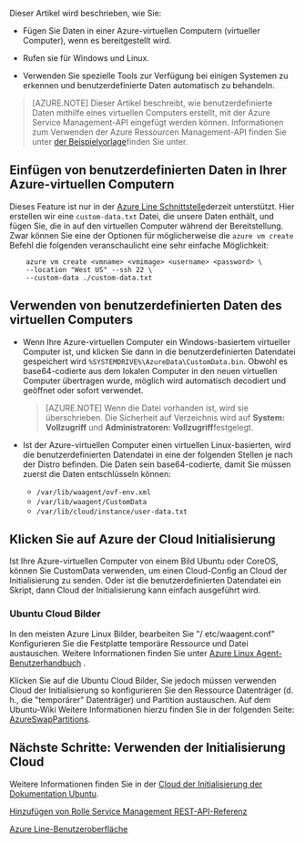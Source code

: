 


Dieser Artikel wird beschrieben, wie Sie:

- Fügen Sie Daten in einer Azure-virtuellen Computern (virtueller Computer), wenn es bereitgestellt wird.

- Rufen sie für Windows und Linux.

- Verwenden Sie spezielle Tools zur Verfügung bei einigen Systemen zu erkennen und benutzerdefinierte Daten automatisch zu behandeln.

> [AZURE.NOTE] Dieser Artikel beschreibt, wie benutzerdefinierte Daten mithilfe eines virtuellen Computers erstellt, mit der Azure Service Management-API eingefügt werden können. Informationen zum Verwenden der Azure Ressourcen Management-API finden Sie unter [der Beispielvorlage](https://github.com/Azure/azure-quickstart-templates/tree/master/101-vm-customdata)finden Sie unter.

## <a name="injecting-custom-data-into-your-azure-virtual-machine"></a>Einfügen von benutzerdefinierten Daten in Ihrer Azure-virtuellen Computern

Dieses Feature ist nur in der [Azure Line Schnittstelle](https://github.com/Azure/azure-xplat-cli)derzeit unterstützt. Hier erstellen wir eine `custom-data.txt` Datei, die unsere Daten enthält, und fügen Sie, die in auf den virtuellen Computer während der Bereitstellung. Zwar können Sie eine der Optionen für möglicherweise die `azure vm create` Befehl die folgenden veranschaulicht eine sehr einfache Möglichkeit:

```
    azure vm create <vmname> <vmimage> <username> <password> \  
    --location "West US" --ssh 22 \  
    --custom-data ./custom-data.txt  
```


## <a name="using-custom-data-in-the-virtual-machine"></a>Verwenden von benutzerdefinierten Daten des virtuellen Computers

+ Wenn Ihre Azure-virtuellen Computer ein Windows-basiertem virtueller Computer ist, und klicken Sie dann in die benutzerdefinierten Datendatei gespeichert wird `%SYSTEMDRIVE%\AzureData\CustomData.bin`. Obwohl es base64-codierte aus dem lokalen Computer in den neuen virtuellen Computer übertragen wurde, möglich wird automatisch decodiert und geöffnet oder sofort verwendet.

   > [AZURE.NOTE] Wenn die Datei vorhanden ist, wird sie überschrieben. Die Sicherheit auf Verzeichnis wird auf **System: Vollzugriff** und **Administratoren: Vollzugriff**festgelegt.

+ Ist der Azure-virtuellen Computer einen virtuellen Linux-basierten, wird die benutzerdefinierten Datendatei in eine der folgenden Stellen je nach der Distro befinden. Die Daten sein base64-codierte, damit Sie müssen zuerst die Daten entschlüsseln können:

    - `/var/lib/waagent/ovf-env.xml`
    - `/var/lib/waagent/CustomData`
    - `/var/lib/cloud/instance/user-data.txt` 



## <a name="cloud-init-on-azure"></a>Klicken Sie auf Azure der Cloud Initialisierung

Ist Ihre Azure-virtuellen Computer von einem Bild Ubuntu oder CoreOS, können Sie CustomData verwenden, um einen Cloud-Config an Cloud der Initialisierung zu senden. Oder ist die benutzerdefinierten Datendatei ein Skript, dann Cloud der Initialisierung kann einfach ausgeführt wird.

### <a name="ubuntu-cloud-images"></a>Ubuntu Cloud Bilder

In den meisten Azure Linux Bilder, bearbeiten Sie "/ etc/waagent.conf" Konfigurieren Sie die Festplatte temporäre Ressource und Datei austauschen. Weitere Informationen finden Sie unter [Azure Linux Agent-Benutzerhandbuch](../articles/virtual-machines/virtual-machines-linux-agent-user-guide.md) .

Klicken Sie auf die Ubuntu Cloud Bilder, Sie jedoch müssen verwenden Cloud der Initialisierung so konfigurieren Sie den Ressource Datenträger (d. h., die "temporärer" Datenträger) und Partition austauschen. Auf dem Ubuntu-Wiki Weitere Informationen hierzu finden Sie in der folgenden Seite: [AzureSwapPartitions](https://wiki.ubuntu.com/AzureSwapPartitions).



<!--Every topic should have next steps and links to the next logical set of content to keep the customer engaged-->
## <a name="next-steps-using-cloud-init"></a>Nächste Schritte: Verwenden der Initialisierung Cloud

Weitere Informationen finden Sie in der [Cloud der Initialisierung der Dokumentation Ubuntu](https://help.ubuntu.com/community/CloudInit).

<!--Link references-->
[Hinzufügen von Rolle Service Management REST-API-Referenz](http://msdn.microsoft.com/library/azure/jj157186.aspx)

[Azure Line-Benutzeroberfläche](https://github.com/Azure/azure-xplat-cli)
